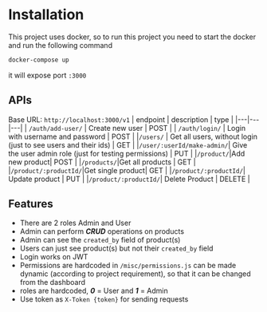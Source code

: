 # Installation

This project uses docker, so to run this project you need to start the docker and run the following command

```bash
docker-compose up
```

it will expose port `:3000`

## APIs

Base URL: `http://localhost:3000/v1`
| endpoint | description | type |
|---|---|---|
| `/auth/add-user/` | Create new user | POST |
| `/auth/login/` | Login with username and password | POST |
|`/users/` | Get all users, without login (just to see users and their ids) | GET |
|`/user/:userId/make-admin/`| Give the user admin role (just for testing permissions) | PUT |
|`/product/`|Add new product| POST |
|`/products/`|Get all products | GET |
|`/product/:productId/`|Get single product| GET |
|`/product/:productId/`| Update product | PUT |
|`/product/:productId/`| Delete Product | DELETE |

## Features

- There are 2 roles Admin and User
- Admin can perform **_CRUD_** operations on products
- Admin can see the `created_by` field of product(s)
- Users can just see product(s) but not their `created_by` field
- Login works on JWT
- Permissions are hardcoded in `/misc/permissions.js` can be made dynamic (according to project requirement), so that it can be changed from the dashboard
- roles are hardcoded, **_0_** = User and **_1_** = Admin
- Use token as `X-Token {token}` for sending requests

